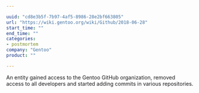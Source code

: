 ```yaml
---

uuid: "cd8e3b5f-7b97-4af5-8986-28e2bf663805"
url: "https://wiki.gentoo.org/wiki/Github/2018-06-28"
start_time: ""
end_time: ""
categories:
- postmortem
company: "Gentoo"
product: ""

---
```


An entity gained access to the Gentoo GitHub organization, removed access to all developers and started adding commits in various repositories.
